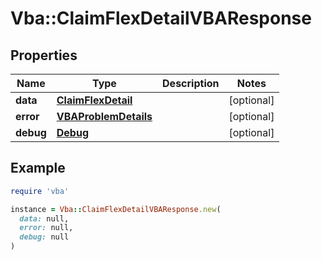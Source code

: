 # Vba::ClaimFlexDetailVBAResponse

## Properties

| Name | Type | Description | Notes |
| ---- | ---- | ----------- | ----- |
| **data** | [**ClaimFlexDetail**](ClaimFlexDetail.md) |  | [optional] |
| **error** | [**VBAProblemDetails**](VBAProblemDetails.md) |  | [optional] |
| **debug** | [**Debug**](Debug.md) |  | [optional] |

## Example

```ruby
require 'vba'

instance = Vba::ClaimFlexDetailVBAResponse.new(
  data: null,
  error: null,
  debug: null
)
```

